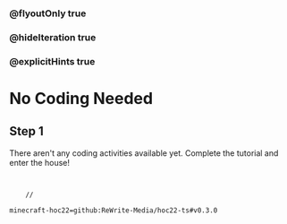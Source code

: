 ### @flyoutOnly true
### @hideIteration true
### @explicitHints true


# No Coding Needed

## Step 1
There aren't any coding activities available yet. Complete the tutorial and enter the house!


```ghost
    
```
```template
    //   
```
```package
minecraft-hoc22=github:ReWrite-Media/hoc22-ts#v0.3.0
```